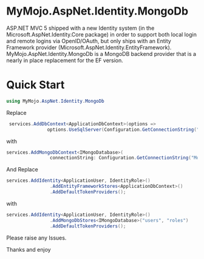 # MyMojo.AspNet.Identity.MongoDb

ASP.NET MVC 5 shipped with a new Identity system (in the Microsoft.AspNet.Identity.Core package) in order to support both local login and remote logins via OpenID/OAuth, but only ships with an Entity Framework provider (Microsoft.AspNet.Identity.EntityFramework).   MyMojo.AspNet.Identity.MongoDb is a MongoDB backend provider that is a nearly in place replacement for the EF version.

# Quick Start

```csharp
using MyMojo.AspNet.Identity.MongoDb
```

Replace
```csharp
 services.AddDbContext<ApplicationDbContext>(options =>
               options.UseSqlServer(Configuration.GetConnectionString("DefaultConnection")));
```
with
```csharp
services.AddMongoDbContext<IMongoDatabase>(
                connectionString: Configuration.GetConnectionString("MongoDbConnection"));
```

And Replace
```csharp
services.AddIdentity<ApplicationUser, IdentityRole>()
                .AddEntityFrameworkStores<ApplicationDbContext>()
                .AddDefaultTokenProviders();
```
with
```csharp
services.AddIdentity<ApplicationUser, IdentityRole>()
                .AddMongoDbStores<IMongoDatabase>("users", "roles")
                .AddDefaultTokenProviders();
```

Please raise any Issues.

Thanks and enjoy
